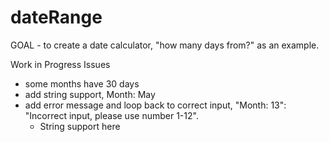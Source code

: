# dateRange
GOAL - to create a date calculator, "how many days from?" as an example.

Work in Progress Issues
- some months have 30 days
- add string support, Month: May
- add error message and loop back to correct input, "Month: 13": "Incorrect input, please use number 1-12". 
  - String support here
